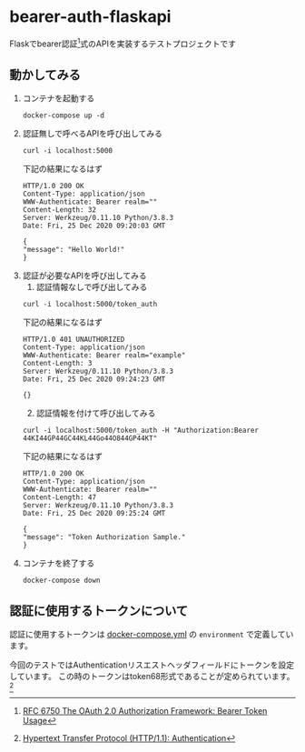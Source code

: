 # bearer-auth-flaskapi
Flaskでbearer認証[^1]式のAPIを実装するテストプロジェクトです

## 動かしてみる
1. コンテナを起動する
    ```
    docker-compose up -d
    ```
2. 認証無しで呼べるAPIを呼び出してみる
    ```
    curl -i localhost:5000
    ```
    下記の結果になるはず
    ```
    HTTP/1.0 200 OK
    Content-Type: application/json
    WWW-Authenticate: Bearer realm=""
    Content-Length: 32
    Server: Werkzeug/0.11.10 Python/3.8.3
    Date: Fri, 25 Dec 2020 09:20:03 GMT

    {
    "message": "Hello World!"
    }
    ```
3. 認証が必要なAPIを呼び出してみる
    1. 認証情報なしで呼び出してみる
    ```
    curl -i localhost:5000/token_auth
    ```
    下記の結果になるはず
    ```
    HTTP/1.0 401 UNAUTHORIZED
    Content-Type: application/json
    WWW-Authenticate: Bearer realm="example"
    Content-Length: 3
    Server: Werkzeug/0.11.10 Python/3.8.3
    Date: Fri, 25 Dec 2020 09:24:23 GMT

    {}
    ```
    2. 認証情報を付けて呼び出してみる
    ```
    curl -i localhost:5000/token_auth -H "Authorization:Bearer 44KI44GP44GC44KL44Go44O844GP44KT"
    ```
    下記の結果になるはず
    ```
    HTTP/1.0 200 OK
    Content-Type: application/json
    WWW-Authenticate: Bearer realm=""
    Content-Length: 47
    Server: Werkzeug/0.11.10 Python/3.8.3
    Date: Fri, 25 Dec 2020 09:25:24 GMT

    {
    "message": "Token Authorization Sample."
    }
    ```
4. コンテナを終了する
    ```
    docker-compose down
    ```

## 認証に使用するトークンについて
認証に使用するトークンは [docker-compose.yml](docker-compose.yml) の ``` environment ``` で定義しています。

今回のテストではAuthenticationリスエストヘッダフィールドにトークンを設定しています。
この時のトークンはtoken68形式であることが定められています。[^2]


[^1]: [RFC 6750 The OAuth 2.0 Authorization Framework: Bearer Token Usage](https://tools.ietf.org/html/rfc6750)

[^2]: [Hypertext Transfer Protocol (HTTP/1.1): Authentication](https://tools.ietf.org/html/rfc7235)
